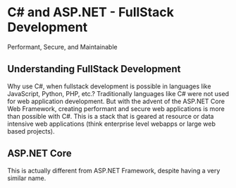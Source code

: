 # C# and ASP.NET - FullStack Development
Performant, Secure, and Maintainable

## Understanding FullStack Development
Why use C#, when fullstack development is possible in languages like
JavaScript, Python, PHP, etc.? Traditionally languages like C# were not used
for web application development. But with the advent of the ASP.NET Core Web
Framework, creating performant and secure web applications is more than
possible with C#. This is a stack that is geared at resource or data intensive web
applications (think enterprise level webapps or large web based projects). 

## ASP.NET Core 
This is actually different from ASP.NET Framework, despite having a very
similar name.  
